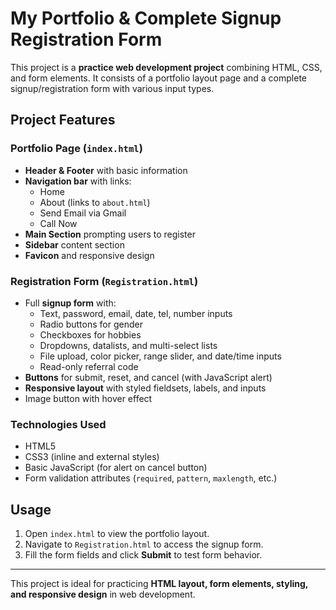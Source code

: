 # My Portfolio & Complete Signup Registration Form

This project is a **practice web development project** combining HTML, CSS, and form elements. It consists of a portfolio layout page and a complete signup/registration form with various input types.

## Project Features

### Portfolio Page (`index.html`)
- **Header & Footer** with basic information
- **Navigation bar** with links:
  - Home
  - About (links to `about.html`)
  - Send Email via Gmail
  - Call Now
- **Main Section** prompting users to register
- **Sidebar** content section
- **Favicon** and responsive design

### Registration Form (`Registration.html`)
- Full **signup form** with:
  - Text, password, email, date, tel, number inputs
  - Radio buttons for gender
  - Checkboxes for hobbies
  - Dropdowns, datalists, and multi-select lists
  - File upload, color picker, range slider, and date/time inputs
  - Read-only referral code
- **Buttons** for submit, reset, and cancel (with JavaScript alert)
- **Responsive layout** with styled fieldsets, labels, and inputs
- Image button with hover effect

### Technologies Used
- HTML5
- CSS3 (inline and external styles)
- Basic JavaScript (for alert on cancel button)
- Form validation attributes (`required`, `pattern`, `maxlength`, etc.)

## Usage
1. Open `index.html` to view the portfolio layout.
2. Navigate to `Registration.html` to access the signup form.
3. Fill the form fields and click **Submit** to test form behavior.

---

This project is ideal for practicing **HTML layout, form elements, styling, and responsive design** in web development.
